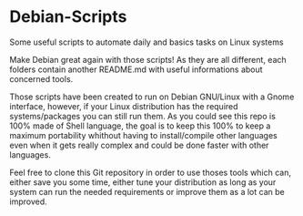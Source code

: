# Debian-Scripts
Some useful scripts to automate daily and basics tasks on Linux systems 

Make Debian great again with those scripts! As they are all different, each folders contain another README.md with useful informations about concerned tools. 

Those scripts have been created to run on Debian GNU/Linux with a Gnome interface, however, if your Linux distribution has the required systems/packages you can still run them. As you could see this repo is 100% made of Shell language, the goal is to keep this 100% to keep a maximum portability whithout having to install/compile other languages even when it gets really complex and could be done faster with other languages.   

Feel free to clone this Git repository in order to use thoses tools which can, either save you some time, either tune your distribution as long as your system can run the needed requirements or improve them as a lot can be improved.
